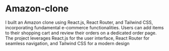# Amazon-clone
I built an Amazon clone using React.js, React Router, and Tailwind CSS, incorporating fundamental e-commerce functionalities. Users can add items to their shopping cart and review their orders on a dedicated order page. The project leverages React.js for the user interface, React Router for seamless navigation, and Tailwind CSS for  a modern design

